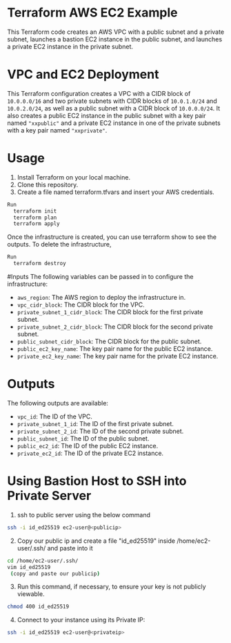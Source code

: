 # Terraform AWS EC2 Example
This Terraform code creates an AWS VPC with a public subnet and a private subnet, launches a bastion EC2 instance in the public subnet, and launches a private EC2 instance in the private subnet.


# VPC and EC2 Deployment
This Terraform configuration creates a VPC with a CIDR block of `10.0.0.0/16` and two private subnets with CIDR blocks of `10.0.1.0/24` and `10.0.2.0/24`, as well as a public subnet with a CIDR block of `10.0.0.0/24`. It also creates a public EC2 instance in the public subnet with a key pair named `"xxpublic"` and a private EC2 instance in one of the private subnets with a key pair named `"xxprivate"`.

# Usage
1. Install Terraform on your local machine.
2. Clone this repository.
3. Create a file named terraform.tfvars and insert your AWS credentials.
```bash
Run
  terraform init
  terraform plan
  terraform apply
```
Once the infrastructure is created, you can use terraform show to see the outputs.
To delete the infrastructure,
```bash
Run
  terraform destroy
```

#Inputs
The following variables can be passed in to configure the infrastructure:

* `aws_region`: The AWS region to deploy the infrastructure in. 
* `vpc_cidr_block`: The CIDR block for the VPC.
* `private_subnet_1_cidr_block`: The CIDR block for the first private subnet. 
* `private_subnet_2_cidr_block`: The CIDR block for the second private subnet. 
* `public_subnet_cidr_block`: The CIDR block for the public subnet. 
* `public_ec2_key_name`: The key pair name for the public EC2 instance. 
* `private_ec2_key_name`: The key pair name for the private EC2 instance. 

# Outputs
The following outputs are available:

* `vpc_id`: The ID of the VPC.
* `private_subnet_1_id`: The ID of the first private subnet. 
* `private_subnet_2_id`: The ID of the second private subnet. 
* `public_subnet_id`: The ID of the public subnet. 
* `public_ec2_id`: The ID of the public EC2 instance. 
* `private_ec2_id`: The ID of the private EC2 instance.


# Using Bastion Host to SSH into Private Server
1. ssh to public server using the below command
```bash
ssh -i id_ed25519 ec2-user@<publicip>
```
2. Copy our public ip and create a file "id_ed25519" inside /home/ec2-user/.ssh/ and paste into it 
```bash
cd /home/ec2-user/.ssh/
vim id_ed25519
 (copy and paste our publicip)
 ```
3. Run this command, if necessary, to ensure your key is not publicly viewable.
```bash
chmod 400 id_ed25519
```
4. Connect to your instance using its Private IP:
```bash
ssh -i id_ed25519 ec2-user@<privateip>
```



